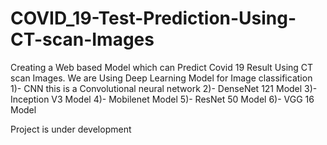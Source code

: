 # COVID_19-Test-Prediction-Using-CT-scan-Images

Creating a Web based Model which can Predict Covid 19 Result Using CT scan Images.
We are Using Deep Learning Model for Image classification 
1)- CNN this is a Convolutional neural network
2)- DenseNet 121 Model
3)- Inception V3 Model 
4)- Mobilenet Model 
5)- ResNet 50 Model
6)- VGG 16 Model

Project is under development
